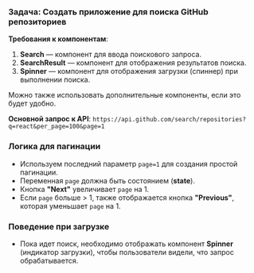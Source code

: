 ### Задача: Создать приложение для поиска GitHub репозиториев

**Требования к компонентам**:
1. **Search** — компонент для ввода поискового запроса.
2. **SearchResult** — компонент для отображения результатов поиска.
3. **Spinner** — компонент для отображения загрузки (спиннер) при выполнении поиска.

Можно также использовать дополнительные компоненты, если это будет удобно.

**Основной запрос к API**:
`https://api.github.com/search/repositories?q=react&per_page=100&page=1`

### Логика для пагинации
- Используем последний параметр `page=1` для создания простой пагинации.
- Переменная `page` должна быть состоянием (**state**).
- Кнопка **"Next"** увеличивает `page` на 1.
- Если `page` больше > 1, также отображается кнопка **"Previous"**, которая уменьшает `page` на 1.

### Поведение при загрузке
- Пока идет поиск, необходимо отображать компонент **Spinner** (индикатор загрузки), чтобы пользователи видели, что запрос обрабатывается.
